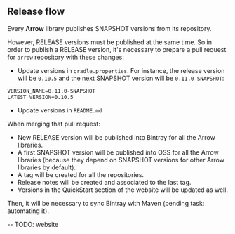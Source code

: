 ## Release flow

Every **Λrrow** library publishes SNAPSHOT versions from its repository.

However, RELEASE versions must be published at the same time. So in order to publish a RELEASE version, it's necessary to prepare a pull request for `arrow` repository with these changes:

* Update versions in `gradle.properties`. For instance, the release version will be `0.10.5` and the next SNAPSHOT version will be `0.11.0-SNAPSHOT`:
```
VERSION_NAME=0.11.0-SNAPSHOT
LATEST_VERSION=0.10.5
```
* Update versions in `README.md`

When merging that pull request:

* New RELEASE version will be published into Bintray for all the Arrow libraries.
* A first SNAPSHOT version will be published into OSS for all the Arrow libraries (because they depend on SNAPSHOT versions for other Arrow libraries by default).
* A tag will be created for all the repositories.
* Release notes will be created and associated to the last tag.
* Versions in the QuickStart section of the website will be updated as well.

Then, it will be necessary to sync Bintray with Maven (pending task: automating it).

-- TODO: website
